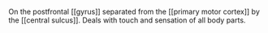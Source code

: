 On the postfrontal [[gyrus]] separated from the [[primary motor cortex]] by the [[central sulcus]]. Deals with touch and sensation of all body parts.